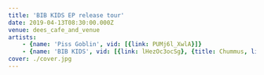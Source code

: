 ```yaml
---
title: 'BIB KIDS EP release tour'
date: 2019-04-13T08:30:00.000Z
venue: dees_cafe_and_venue
artists:
    - {name: 'Piss Goblin', vid: [{link: PUMj6l_XwlA}]}
    - {name: 'BIB KIDS', vid: [{link: lHezOc3ocSg}, {title: Chummus, link: fObhx4QBWKo}]}
cover: ./cover.jpg
---
```

